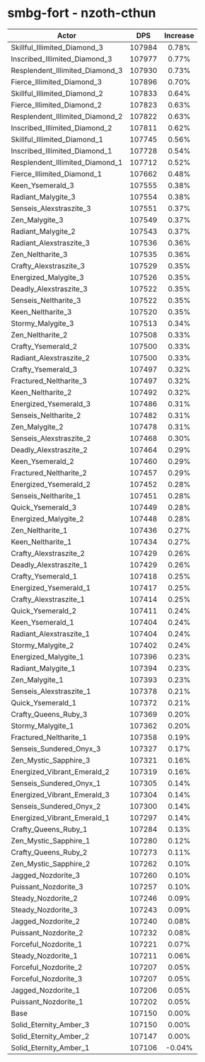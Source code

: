 # smbg-fort - nzoth-cthun
| Actor | DPS | Increase |
|---|:---:|:---:|
|Skillful_Illimited_Diamond_3|107984|0.78%|
|Inscribed_Illimited_Diamond_3|107977|0.77%|
|Resplendent_Illimited_Diamond_3|107930|0.73%|
|Fierce_Illimited_Diamond_3|107896|0.70%|
|Skillful_Illimited_Diamond_2|107833|0.64%|
|Fierce_Illimited_Diamond_2|107823|0.63%|
|Resplendent_Illimited_Diamond_2|107822|0.63%|
|Inscribed_Illimited_Diamond_2|107811|0.62%|
|Skillful_Illimited_Diamond_1|107745|0.56%|
|Inscribed_Illimited_Diamond_1|107728|0.54%|
|Resplendent_Illimited_Diamond_1|107712|0.52%|
|Fierce_Illimited_Diamond_1|107662|0.48%|
|Keen_Ysemerald_3|107555|0.38%|
|Radiant_Malygite_3|107554|0.38%|
|Senseis_Alexstraszite_3|107551|0.37%|
|Zen_Malygite_3|107549|0.37%|
|Radiant_Malygite_2|107543|0.37%|
|Radiant_Alexstraszite_3|107536|0.36%|
|Zen_Neltharite_3|107535|0.36%|
|Crafty_Alexstraszite_3|107529|0.35%|
|Energized_Malygite_3|107526|0.35%|
|Deadly_Alexstraszite_3|107522|0.35%|
|Senseis_Neltharite_3|107522|0.35%|
|Keen_Neltharite_3|107520|0.35%|
|Stormy_Malygite_3|107513|0.34%|
|Zen_Neltharite_2|107508|0.33%|
|Crafty_Ysemerald_2|107500|0.33%|
|Radiant_Alexstraszite_2|107500|0.33%|
|Crafty_Ysemerald_3|107497|0.32%|
|Fractured_Neltharite_3|107497|0.32%|
|Keen_Neltharite_2|107492|0.32%|
|Energized_Ysemerald_3|107486|0.31%|
|Senseis_Neltharite_2|107482|0.31%|
|Zen_Malygite_2|107478|0.31%|
|Senseis_Alexstraszite_2|107468|0.30%|
|Deadly_Alexstraszite_2|107464|0.29%|
|Keen_Ysemerald_2|107460|0.29%|
|Fractured_Neltharite_2|107457|0.29%|
|Energized_Ysemerald_2|107452|0.28%|
|Senseis_Neltharite_1|107451|0.28%|
|Quick_Ysemerald_3|107449|0.28%|
|Energized_Malygite_2|107448|0.28%|
|Zen_Neltharite_1|107436|0.27%|
|Keen_Neltharite_1|107434|0.27%|
|Crafty_Alexstraszite_2|107429|0.26%|
|Deadly_Alexstraszite_1|107429|0.26%|
|Crafty_Ysemerald_1|107418|0.25%|
|Energized_Ysemerald_1|107417|0.25%|
|Crafty_Alexstraszite_1|107414|0.25%|
|Quick_Ysemerald_2|107411|0.24%|
|Keen_Ysemerald_1|107404|0.24%|
|Radiant_Alexstraszite_1|107404|0.24%|
|Stormy_Malygite_2|107402|0.24%|
|Energized_Malygite_1|107396|0.23%|
|Radiant_Malygite_1|107394|0.23%|
|Zen_Malygite_1|107393|0.23%|
|Senseis_Alexstraszite_1|107378|0.21%|
|Quick_Ysemerald_1|107372|0.21%|
|Crafty_Queens_Ruby_3|107369|0.20%|
|Stormy_Malygite_1|107362|0.20%|
|Fractured_Neltharite_1|107358|0.19%|
|Senseis_Sundered_Onyx_3|107327|0.17%|
|Zen_Mystic_Sapphire_3|107321|0.16%|
|Energized_Vibrant_Emerald_2|107319|0.16%|
|Senseis_Sundered_Onyx_1|107305|0.14%|
|Energized_Vibrant_Emerald_3|107304|0.14%|
|Senseis_Sundered_Onyx_2|107300|0.14%|
|Energized_Vibrant_Emerald_1|107297|0.14%|
|Crafty_Queens_Ruby_1|107284|0.13%|
|Zen_Mystic_Sapphire_1|107280|0.12%|
|Crafty_Queens_Ruby_2|107273|0.11%|
|Zen_Mystic_Sapphire_2|107262|0.10%|
|Jagged_Nozdorite_3|107260|0.10%|
|Puissant_Nozdorite_3|107257|0.10%|
|Steady_Nozdorite_2|107246|0.09%|
|Steady_Nozdorite_3|107243|0.09%|
|Jagged_Nozdorite_2|107240|0.08%|
|Puissant_Nozdorite_2|107232|0.08%|
|Forceful_Nozdorite_1|107221|0.07%|
|Steady_Nozdorite_1|107211|0.06%|
|Forceful_Nozdorite_2|107207|0.05%|
|Forceful_Nozdorite_3|107207|0.05%|
|Jagged_Nozdorite_1|107206|0.05%|
|Puissant_Nozdorite_1|107202|0.05%|
|Base|107150|0.00%|
|Solid_Eternity_Amber_3|107150|0.00%|
|Solid_Eternity_Amber_2|107147|0.00%|
|Solid_Eternity_Amber_1|107106|-0.04%|
